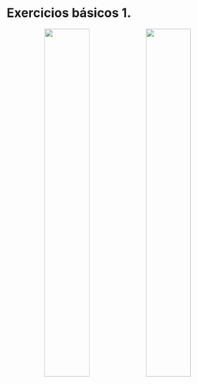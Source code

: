 # Exercicios básicos 1.

<p align="center">
  <img src="https://github.com/user-attachments/assets/68b8f3b5-42c8-48fc-b37b-d235d6a3673f" width="45%" />
  <img src="https://github.com/user-attachments/assets/54a2d21c-c817-474b-af74-cd875161c2b5" width="45%" />
</p>
